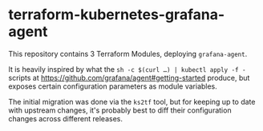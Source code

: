 # terraform-kubernetes-grafana-agent

This repository contains 3 Terraform Modules, deploying `grafana-agent`.

It is heavily inspired by what the `sh -c $(curl …) | kubectl apply -f -`
scripts at https://github.com/grafana/agent#getting-started produce, but
exposes certain configuration parameters as module variables.

The initial migration was done via the `ks2tf` tool, but for keeping up to date
with upstream changes, it's probably best to diff their configuration changes
across different releases.
